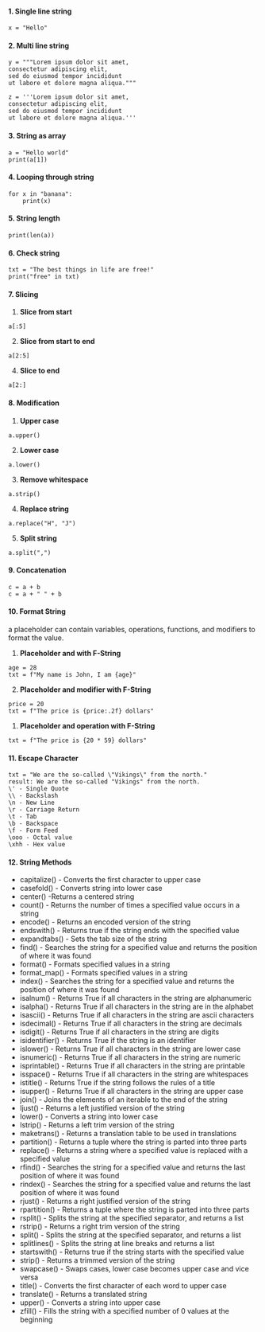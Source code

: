 #### 1. Single line string
```
x = "Hello"
```
#### 2. Multi line string
```
y = """Lorem ipsum dolor sit amet,  
consectetur adipiscing elit,  
sed do eiusmod tempor incididunt  
ut labore et dolore magna aliqua."""

z = '''Lorem ipsum dolor sit amet,  
consectetur adipiscing elit,  
sed do eiusmod tempor incididunt  
ut labore et dolore magna aliqua.'''
```
#### 3. String as array
```
a = "Hello world"
print(a[1])
```
#### 4. Looping through string
```
for x in "banana":
	print(x)
```
#### 5. String length
```
print(len(a))
```
#### 6. Check string
```
txt = "The best things in life are free!"  
print("free" in txt)
```
#### 7. Slicing
1. **Slice from start**
```
a[:5]
```
2. **Slice from start to end**
```
a[2:5]
```
4. **Slice to end**
```
a[2:]
```
#### 8. Modification
1. **Upper case**
```
a.upper()
```
2. **Lower case**
```
a.lower()
```
3. **Remove whitespace**
```
a.strip()
```
4. **Replace string**
```
a.replace("H", "J")
```
5. **Split string**
```
a.split(",")
```
#### 9. Concatenation
	c = a + b
	c = a + " " + b
#### 10. Format String
a placeholder can contain variables, operations, functions, and modifiers to format the value.
1. **Placeholder and with F-String**
```
age = 28
txt = f"My name is John, I am {age}"
```
2. **Placeholder and modifier with F-String**
```
price = 20
txt = f"The price is {price:.2f} dollars"
```
1. **Placeholder and operation with F-String**
```
txt = f"The price is {20 * 59} dollars"
```
#### 11. Escape Character
	txt = "We are the so-called \"Vikings\" from the north."
	result: We are the so-called "Vikings" from the north.
	\' - Single Quote
	\\ - Backslash
	\n - New Line
	\r - Carriage Return
	\t - Tab
	\b - Backspace
	\f - Form Feed
	\ooo - Octal value
	\xhh - Hex value
#### 12. String Methods
- capitalize() - Converts the first character to upper case
- casefold()	 - Converts string into lower case
- center() -Returns a centered string
- count() - Returns the number of times a specified value occurs in a string
- encode() - Returns an encoded version of the string
- endswith() - Returns true if the string ends with the specified value
- expandtabs() - Sets the tab size of the string
- find() - Searches the string for a specified value and returns the position of where it was found
- format() - Formats specified values in a string
- format_map() - Formats specified values in a string
- index() - Searches the string for a specified value and returns the position of where it was found
- isalnum() - Returns True if all characters in the string are alphanumeric
- isalpha() - Returns True if all characters in the string are in the alphabet
- isascii() - Returns True if all characters in the string are ascii characters
- isdecimal() - Returns True if all characters in the string are decimals
- isdigit() - Returns True if all characters in the string are digits
- isidentifier() - Returns True if the string is an identifier
- islower() - Returns True if all characters in the string are lower case
- isnumeric() - Returns True if all characters in the string are numeric
- isprintable() - Returns True if all characters in the string are printable
- isspace() - Returns True if all characters in the string are whitespaces
- istitle() - Returns True if the string follows the rules of a title
- isupper() - Returns True if all characters in the string are upper case
- join() - Joins the elements of an iterable to the end of the string
- ljust() - Returns a left justified version of the string
- lower() - Converts a string into lower case
- lstrip() - Returns a left trim version of the string
- maketrans() - Returns a translation table to be used in translations
- partition() - Returns a tuple where the string is parted into three parts
- replace() - Returns a string where a specified value is replaced with a specified value
- rfind() - Searches the string for a specified value and returns the last position of where it was found
- rindex() - Searches the string for a specified value and returns the last position of where it was found
- rjust() - Returns a right justified version of the string
- rpartition() - Returns a tuple where the string is parted into three parts
- rsplit() - Splits the string at the specified separator, and returns a list
- rstrip() - Returns a right trim version of the string
- split() - Splits the string at the specified separator, and returns a list
- splitlines() - Splits the string at line breaks and returns a list
- startswith() - Returns true if the string starts with the specified value
- strip() - Returns a trimmed version of the string
- swapcase() - Swaps cases, lower case becomes upper case and vice versa
- title() - Converts the first character of each word to upper case
- translate() - Returns a translated string
- upper() - Converts a string into upper case
- zfill() - Fills the string with a specified number of 0 values at the beginning